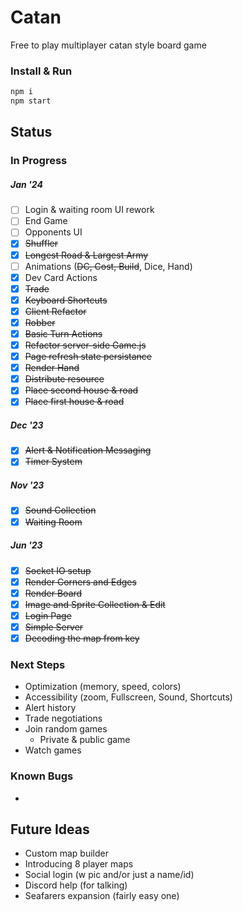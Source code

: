 # Catan
Free to play multiplayer catan style board game

### Install & Run
```bash
npm i
npm start
```

## Status
### In Progress
  ##### Jan '24
  - [ ] Login & waiting room UI rework
  - [ ] End Game
  - [ ] Opponents UI
  - [x] ~~Shuffler~~
  - [x] ~~Longest Road & Largest Army~~
  - [ ] Animations (~~DC, Cost, Build~~, Dice, Hand)
  - [x] Dev Card Actions
  - [x] ~~Trade~~
  - [x] ~~Keyboard Shortcuts~~
  - [x] ~~Client Refactor~~
  - [x] ~~Robber~~
  - [x] ~~Basic Turn Actions~~
  - [x] ~~Refactor server-side Game.js~~
  - [x] ~~Page refresh state persistance~~
  - [x] ~~Render Hand~~
  - [x] ~~Distribute resource~~
  - [x] ~~Place second house & road~~
  - [x]  ~~Place first house & road~~
  ##### Dec '23
  - [x] ~~Alert & Notification Messaging~~
  - [x] ~~Timer System~~
  ##### Nov '23
  - [x] ~~Sound Collection~~
  - [x] ~~Waiting Room~~
  ##### Jun '23
  - [x] ~~Socket IO setup~~
  - [x] ~~Render Corners and Edges~~
  - [x] ~~Render Board~~
  - [x] ~~Image and Sprite Collection & Edit~~
  - [x] ~~Login Page~~
  - [x] ~~Simple Server~~
  - [x] ~~Decoding the map from key~~
### Next Steps
  - Optimization (memory, speed, colors)
  - Accessibility (zoom, Fullscreen, Sound, Shortcuts)
  - Alert history
  - Trade negotiations
  - Join random games
    - Private & public game
  - Watch games

### Known Bugs
  -

## Future Ideas
- Custom map builder
- Introducing 8 player maps
- Social login (w pic and/or just a name/id)
- Discord help (for talking)
- Seafarers expansion (fairly easy one)
